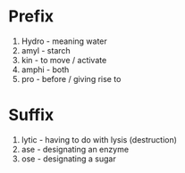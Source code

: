 # Prefix
1. Hydro - meaning water
2. amyl - starch
3. kin - to move / activate
4. amphi - both
5. pro - before / giving rise to 

# Suffix
1. lytic - having to do with lysis (destruction)
2. ase - designating an enzyme
3. ose - designating a sugar
